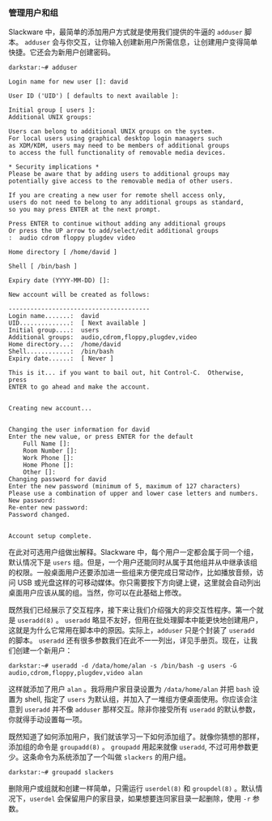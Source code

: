 ### 管理用户和组

Slackware 中，最简单的添加用户方式就是使用我们提供的牛逼的 `adduser` 脚本。 `adduser` 会与你交互，让你输入创建新用户所需信息，让创建用户变得简单快捷。它还会为新用户创建密码。

```
darkstar:~# adduser

Login name for new user []: david

User ID ('UID') [ defaults to next available ]:

Initial group [ users ]:
Additional UNIX groups:

Users can belong to additional UNIX groups on the system.
For local users using graphical desktop login managers such
as XDM/KDM, users may need to be members of additional groups
to access the full functionality of removable media devices.

* Security implications *
Please be aware that by adding users to additional groups may
potentially give access to the removable media of other users.

If you are creating a new user for remote shell access only,
users do not need to belong to any additional groups as standard,
so you may press ENTER at the next prompt.

Press ENTER to continue without adding any additional groups
Or press the UP arrow to add/select/edit additional groups
:  audio cdrom floppy plugdev video

Home directory [ /home/david ]

Shell [ /bin/bash ]

Expiry date (YYYY-MM-DD) []:

New account will be created as follows:

---------------------------------------
Login name.......:  david
UID..............:  [ Next available ]
Initial group....:  users
Additional groups:  audio,cdrom,floppy,plugdev,video
Home directory...:  /home/david
Shell............:  /bin/bash
Expiry date......:  [ Never ]

This is it... if you want to bail out, hit Control-C.  Otherwise, press
ENTER to go ahead and make the account.


Creating new account...


Changing the user information for david
Enter the new value, or press ENTER for the default
	Full Name []:
	Room Number []:
	Work Phone []:
	Home Phone []:
	Other []:
Changing password for david
Enter the new password (minimum of 5, maximum of 127 characters)
Please use a combination of upper and lower case letters and numbers.
New password:
Re-enter new password:
Password changed.


Account setup complete.
```

在此对可选用户组做出解释。Slackware 中，每个用户一定都会属于同一个组，默认情况下是 `users` 组。但是，一个用户还能同时从属于其他组并从中继承该组的权限。一般桌面用户还要添加进一些组来方便完成日常动作，比如播放音频，访问 USB 或光盘这样的可移动媒体。你只需要按下方向键上键，这里就会自动列出桌面用户应该从属的组。当然，你可以在此基础上修改。

既然我们已经展示了交互程序，接下来让我们介绍强大的非交互性程序。第一个就是 `useradd(8)` 。 `useradd` 略显不友好，但用在批处理脚本中能更快地创建用户，这就是为什么它常用在脚本中的原因。实际上，`adduser` 只是个封装了 `useradd` 的脚本。 `useradd` 还有很多参数我们在此不一一列出，详见手册页。现在，让我们创建一个新用户：

```
darkstar:~# useradd -d /data/home/alan -s /bin/bash -g users -G audio,cdrom,floppy,plugdev,video alan
```

这样就添加了用户 `alan` 。我将用户家目录设置为 `/data/home/alan` 并把 `bash` 设置为 shell, 指定了 `users` 为默认组，并加入了一堆组方便桌面使用。你应该会注意到 `useradd` 并不像 `adduser` 那样交互。除非你接受所有 `useradd` 的默认参数，你就得手动设置每一项。

既然知道了如何添加用户，我们就该学习一下如何添加组了。就像你猜想的那样，添加组的命令是 `groupadd(8)` 。 `groupadd` 用起来就像 `useradd`, 不过可用参数更少。这条命令为系统添加了一个叫做 `slackers` 的用户组。

```
darkstar:~# groupadd slackers
```

删除用户或组就和创建一样简单，只需运行 `userdel(8)` 和 `groupdel(8)` 。默认情况下，`userdel` 会保留用户的家目录，如果想要连同家目录一起删除，使用 `-r` 参数。
